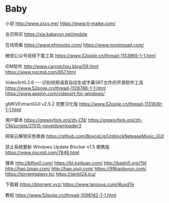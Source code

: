 # Baby

小说
http://www.zxcs.me/
https://www.tj-maike.com/

会员购买
https://xia.kakayun.net/mobile

在线观看
https://www.nfmovies.com/
https://www.novipnoad.com/

微信公众号视频下载工具
https://www.52pojie.cn/thread-1153965-1-1.html

IDM软件
http://www.carrotchou.blog/59.html
https://www.nocmd.com/657.html

VideoSrt0.2.6----识别视频语音自动生成字幕SRT文件的开源软件工具
https://www.52pojie.cn/thread-1128788-1-1.html
https://www.appinn.com/videosrt-for-windows/

gMKVExtractGUI v2.5.2 完整汉化版
https://www.52pojie.cn/thread-1131839-1-1.html

用户脚本
https://greasyfork.org/zh-CN/
https://greasyfork.org/zh-CN/scripts/21515-noveldownloader3

网易云解锁灰色歌曲
https://github.com/BoyceLig/UnblockNeteaseMusic_GUI 

禁止系统更新 Windows Update Blocker v1.5 便携版 
https://www.nocmd.com/7846.html

搜索
http://btfox0.com/
https://bt.ksjituan.com/
http://bashi5.org/?bt
http://hao.lzpan.com/
http://hao.ujuji.com/
https://99baiduyun.com/
https://torrentgalaxy.to/
https://skrbt24.icu/

下载器
https://btorrent.xyz/
https://www.lanzous.com/i8uvd7e

教程
https://www.52pojie.cn/thread-1096142-1-1.html

